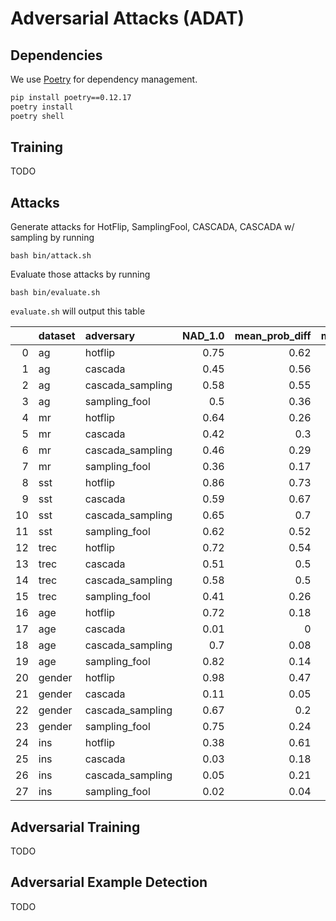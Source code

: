 # Adversarial Attacks (ADAT)

## Dependencies

We use [Poetry](https://python-poetry.org/) for dependency management.

```bash
pip install poetry==0.12.17
poetry install
poetry shell
```

## Training

TODO

## Attacks

Generate attacks for HotFlip, SamplingFool, CASCADA, CASCADA w/ sampling by running

```
bash bin/attack.sh 
```

Evaluate those attacks by running

```
bash bin/evaluate.sh 
```

`evaluate.sh` will output this table

|    | dataset   | adversary        |   NAD_1.0 |   mean_prob_diff |   mean_wer |
|---:|:----------|:-----------------|----------:|-----------------:|-----------:|
|  0 | ag        | hotflip          |      0.75 |             0.62 |       1.26 |
|  1 | ag        | cascada          |      0.45 |             0.56 |       2.05 |
|  2 | ag        | cascada_sampling |      0.58 |             0.55 |       1.76 |
|  3 | ag        | sampling_fool    |      0.5  |             0.36 |       1.32 |
|  4 | mr        | hotflip          |      0.64 |             0.26 |       1.04 |
|  5 | mr        | cascada          |      0.42 |             0.3  |       2.21 |
|  6 | mr        | cascada_sampling |      0.46 |             0.29 |       1.97 |
|  7 | mr        | sampling_fool    |      0.36 |             0.17 |       2    |
|  8 | sst       | hotflip          |      0.86 |             0.73 |       0.98 |
|  9 | sst       | cascada          |      0.59 |             0.67 |       1.84 |
| 10 | sst       | cascada_sampling |      0.65 |             0.7  |       1.66 |
| 11 | sst       | sampling_fool    |      0.62 |             0.52 |       1.22 |
| 12 | trec      | hotflip          |      0.72 |             0.54 |       1.25 |
| 13 | trec      | cascada          |      0.51 |             0.5  |       1.74 |
| 14 | trec      | cascada_sampling |      0.58 |             0.5  |       1.58 |
| 15 | trec      | sampling_fool    |      0.41 |             0.26 |       1.62 |
| 16 | age       | hotflip          |      0.72 |             0.18 |       1.6  |
| 17 | age       | cascada          |      0.01 |             0    |       0.03 |
| 18 | age       | cascada_sampling |      0.7  |             0.08 |       0.97 |
| 19 | age       | sampling_fool    |      0.82 |             0.14 |       1.17 |
| 20 | gender    | hotflip          |      0.98 |             0.47 |       1    |
| 21 | gender    | cascada          |      0.11 |             0.05 |       0.41 |
| 22 | gender    | cascada_sampling |      0.67 |             0.2  |       1.3  |
| 23 | gender    | sampling_fool    |      0.75 |             0.24 |       1.2  |
| 24 | ins       | hotflip          |      0.38 |             0.61 |       2    |
| 25 | ins       | cascada          |      0.03 |             0.18 |       3.64 |
| 26 | ins       | cascada_sampling |      0.05 |             0.21 |       3.91 |
| 27 | ins       | sampling_fool    |      0.02 |             0.04 |       1.27 |


## Adversarial Training

TODO

## Adversarial Example Detection

TODO